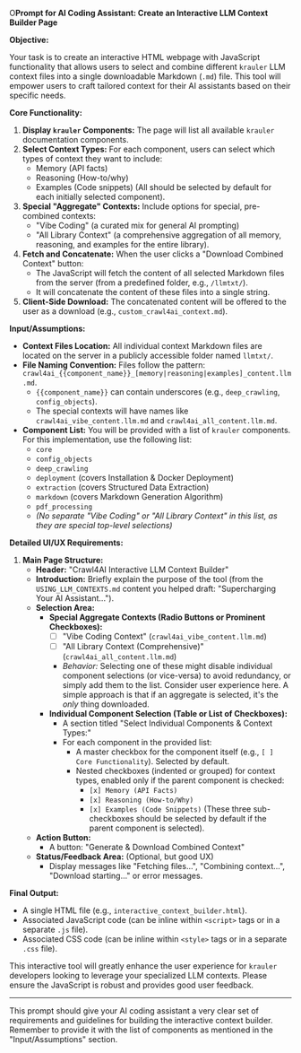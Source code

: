 
O**Prompt for AI Coding Assistant: Create an Interactive LLM Context Builder Page**

**Objective:**

Your task is to create an interactive HTML webpage with JavaScript functionality that allows users to select and combine different `krauler` LLM context files into a single downloadable Markdown (`.md`) file. This tool will empower users to craft tailored context for their AI assistants based on their specific needs.

**Core Functionality:**

1.  **Display `krauler` Components:** The page will list all available `krauler` documentation components.
2.  **Select Context Types:** For each component, users can select which types of context they want to include:
    *   Memory (API facts)
    *   Reasoning (How-to/why)
    *   Examples (Code snippets)
    (All should be selected by default for each initially selected component).
3.  **Special "Aggregate" Contexts:** Include options for special, pre-combined contexts:
    *   "Vibe Coding" (a curated mix for general AI prompting)
    *   "All Library Context" (a comprehensive aggregation of all memory, reasoning, and examples for the entire library).
4.  **Fetch and Concatenate:** When the user clicks a "Download Combined Context" button:
    *   The JavaScript will fetch the content of all selected Markdown files from the server (from a predefined folder, e.g., `/llmtxt/`).
    *   It will concatenate the content of these files into a single string.
5.  **Client-Side Download:** The concatenated content will be offered to the user as a download (e.g., `custom_crawl4ai_context.md`).

**Input/Assumptions:**

*   **Context Files Location:** All individual context Markdown files are located on the server in a publicly accessible folder named `llmtxt/`.
*   **File Naming Convention:** Files follow the pattern: `crawl4ai_{{component_name}}_[memory|reasoning|examples]_content.llm.md`.
    *   `{{component_name}}` can contain underscores (e.g., `deep_crawling`, `config_objects`).
    *   The special contexts will have names like `crawl4ai_vibe_content.llm.md` and `crawl4ai_all_content.llm.md`.
*   **Component List:** You will be provided with a list of `krauler` components. For this implementation, use the following list:
    *   `core`
    *   `config_objects`
    *   `deep_crawling`
    *   `deployment` (covers Installation & Docker Deployment)
    *   `extraction` (covers Structured Data Extraction)
    *   `markdown` (covers Markdown Generation Algorithm)
    *   `pdf_processing`
    *   *(No separate "Vibe Coding" or "All Library Context" in this list, as they are special top-level selections)*

**Detailed UI/UX Requirements:**

1.  **Main Page Structure:**
    *   **Header:** "Crawl4AI Interactive LLM Context Builder"
    *   **Introduction:** Briefly explain the purpose of the tool (from the `USING_LLM_CONTEXTS.md` content you helped draft: "Supercharging Your AI Assistant...").
    *   **Selection Area:**
        *   **Special Aggregate Contexts (Radio Buttons or Prominent Checkboxes):**
            *   [ ] "Vibe Coding Context" (`crawl4ai_vibe_content.llm.md`)
            *   [ ] "All Library Context (Comprehensive)" (`crawl4ai_all_content.llm.md`)
            *   *Behavior:* Selecting one of these might disable individual component selections (or vice-versa) to avoid redundancy, or simply add them to the list. Consider user experience here. A simple approach is that if an aggregate is selected, it's the *only* thing downloaded.
        *   **Individual Component Selection (Table or List of Checkboxes):**
            *   A section titled "Select Individual Components & Context Types:"
            *   For each component in the provided list:
                *   A master checkbox for the component itself (e.g., `[ ] Core Functionality`). Selected by default.
                *   Nested checkboxes (indented or grouped) for context types, enabled only if the parent component is checked:
                    *   `[x] Memory (API Facts)`
                    *   `[x] Reasoning (How-to/Why)`
                    *   `[x] Examples (Code Snippets)`
                    (These three sub-checkboxes should be selected by default if the parent component is selected).
    *   **Action Button:**
        *   A button: "Generate & Download Combined Context"
    *   **Status/Feedback Area:** (Optional, but good UX)
        *   Display messages like "Fetching files...", "Combining context...", "Download starting..." or error messages.


**Final Output:**

*   A single HTML file (e.g., `interactive_context_builder.html`).
*   Associated JavaScript code (can be inline within `<script>` tags or in a separate `.js` file).
*   Associated CSS code (can be inline within `<style>` tags or in a separate `.css` file).

This interactive tool will greatly enhance the user experience for `krauler` developers looking to leverage your specialized LLM contexts. Please ensure the JavaScript is robust and provides good user feedback.

---

This prompt should give your AI coding assistant a very clear set of requirements and guidelines for building the interactive context builder. Remember to provide it with the list of components as mentioned in the "Input/Assumptions" section.